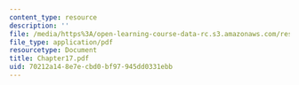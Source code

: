 ```yaml
---
content_type: resource
description: ''
file: /media/https%3A/open-learning-course-data-rc.s3.amazonaws.com/res-12-000-evolution-of-physical-oceanography-spring-2007/70212a148e7ecbd0bf97945dd0331ebb_Chapter17.pdf
file_type: application/pdf
resourcetype: Document
title: Chapter17.pdf
uid: 70212a14-8e7e-cbd0-bf97-945dd0331ebb
---
```

